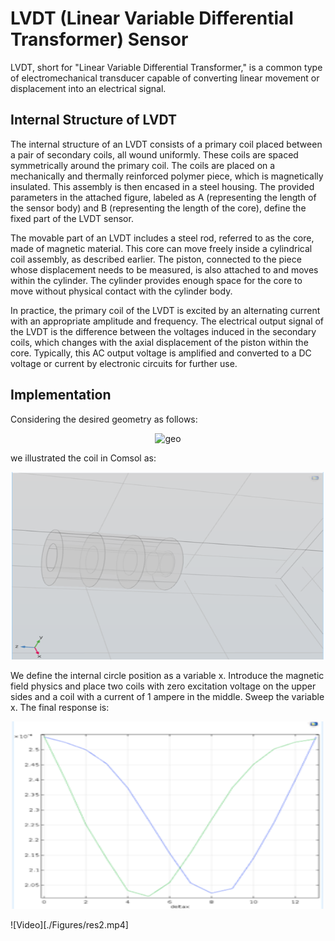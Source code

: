 # LVDT (Linear Variable Differential Transformer) Sensor

LVDT, short for "Linear Variable Differential Transformer," is a common type of electromechanical transducer capable of converting linear movement or displacement into an electrical signal.

## Internal Structure of LVDT

The internal structure of an LVDT consists of a primary coil placed between a pair of secondary coils, all wound uniformly. These coils are spaced symmetrically around the primary coil. The coils are placed on a mechanically and thermally reinforced polymer piece, which is magnetically insulated. This assembly is then encased in a steel housing. The provided parameters in the attached figure, labeled as A (representing the length of the sensor body) and B (representing the length of the core), define the fixed part of the LVDT sensor.

The movable part of an LVDT includes a steel rod, referred to as the core, made of magnetic material. This core can move freely inside a cylindrical coil assembly, as described earlier. The piston, connected to the piece whose displacement needs to be measured, is also attached to and moves within the cylinder. The cylinder provides enough space for the core to move without physical contact with the cylinder body.

In practice, the primary coil of the LVDT is excited by an alternating current with an appropriate amplitude and frequency. The electrical output signal of the LVDT is the difference between the voltages induced in the secondary coils, which changes with the axial displacement of the piston within the core. Typically, this AC output voltage is amplified and converted to a DC voltage or current by electronic circuits for further use.

## Implementation

Considering the desired geometry as follows:

<p align="center">
  <img src="./Figures/geo.png" width="500" height="300" alt="geo">
</p>

we illustrated the coil in Comsol as:

<p align="center">
  <img src="./Figures/geo2.png" width="500" height="300" alt="geo2">
</p>

We define the internal circle position as a variable x. Introduce the magnetic field physics and place two coils with zero excitation voltage on the upper sides and a coil with a current of 1 ampere in the middle. Sweep the variable x. The final response is:

<p align="center">
  <img src="./Figures/res1.png" width="500" height="300" alt="res">
</p>

![Video][./Figures/res2.mp4]
